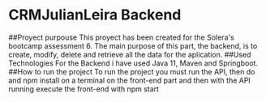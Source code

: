 # CRMJulianLeira Backend
##Proyect purpouse
This proyect has been created for the Solera's bootcamp assessment 6. 
The main purpose of this part, the backend, is to create, modify, delete and retrieve all the data for the aplication.
##Used Technologies
For the Backend i have used Java 11, Maven and Springboot.
##How to run the project
To run the project you must run the API, then do and npm install on a terminal on the front-end part
and then with the API running execute the front-end with npm start
